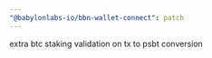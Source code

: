 ```yaml
---
"@babylonlabs-io/bbn-wallet-connect": patch
---
```


extra btc staking validation on tx to psbt conversion
